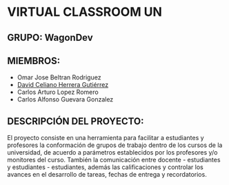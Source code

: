 # VIRTUAL CLASSROOM UN

## GRUPO: WagonDev

## MIEMBROS:
* Omar Jose Beltran Rodriguez
* [David Celiano Herrera Gutiérrez](https://dacherreragu.github.io/)
* Carlos Arturo Lopez Romero
* Carlos Alfonso Guevara Gonzalez

## DESCRIPCIÓN DEL PROYECTO:
El proyecto consiste en una herramienta para facilitar a estudiantes y profesores la conformación de grupos de trabajo dentro de los cursos de la universidad,
de acuerdo a parámetros establecidos por los profesores y/o monitores del curso.
También la comunicación entre docente - estudiantes y estudiantes - estudiantes, además las calificaciones y controlar los avances en el desarrollo de tareas,
fechas de entrega y recordatorios.
